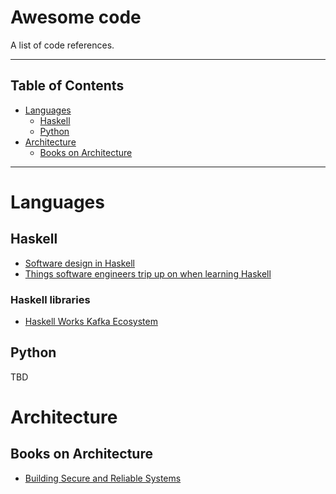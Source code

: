 # Awesome code
A list of code references.

---------

## Table of Contents

* [Languages](#languages)
    * [Haskell](#haskell) 
    * [Python](#python)
* [Architecture](#architecture)
    * [Books on Architecture](#Books-on-Architecture)

--------

# Languages

## Haskell
 - [Software design in Haskell](https://github.com/graninas/software-design-in-haskell)
 - [Things software engineers trip up on when learning Haskell](https://williamyaoh.com/posts/2020-04-12-software-engineer-hangups.html)
 
 ### Haskell libraries
 - [Haskell Works Kafka Ecosystem ](https://github.com/haskell-works/hw-kafka)

## Python
TBD

# Architecture


## Books on Architecture

- [Building Secure and Reliable Systems](https://landing.google.com/sre/books/)
